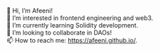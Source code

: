 👋 Hi, I’m Afeeni!  
👀 I’m interested in frontend engineering and web3.  
🌱 I’m currently learning Solidity development.  
💞️ I’m looking to collaborate in DAOs!  
📫 How to reach me: https://afeeni.github.io/.  
